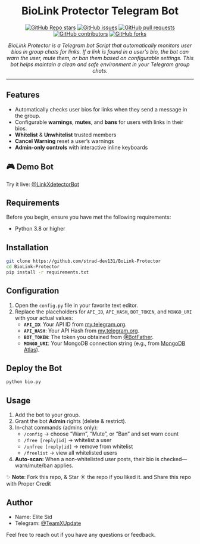 <h1 align="center">BioLink Protector Telegram Bot</h1>

<p align="center">
  <a href="https://github.com/strad-dev131/BioLink-Protector"><img src="https://img.shields.io/github/stars/strad-dev131/BioLink-Protector?color=blue&style=flat" alt="GitHub Repo stars"></a>
  <a href="https://github.com/strad-dev131/BioLink-Protector/issues"><img src="https://img.shields.io/github/issues/strad-dev131/BioLink-Protector" alt="GitHub issues"></a>
  <a href="https://github.com/strad-dev131/BioLink-Protector/pulls"><img src="https://img.shields.io/github/issues-pr/strad-dev131/BioLink-Protector" alt="GitHub pull requests"></a>
  <a href="https://github.com/strad-dev131/BioLink-Protector/graphs/contributors"><img src="https://img.shields.io/github/contributors/strad-dev131/BioLink-Protector?style=flat" alt="GitHub contributors"></a>
  <a href="https://github.com/strad-dev131/BioLink-Protector/network/members"><img src="https://img.shields.io/github/forks/strad-dev131/BioLink-Protector?style=flat" alt="GitHub forks"></a>
</p>

<p align="center">
  <em>BioLink Protector is a Telegram bot Script that automatically monitors user bios in group chats for links. If a link is found in a user's bio, the bot can warn the user, mute them, or ban them based on configurable settings. This bot helps maintain a clean and safe environment in your Telegram group chats.
</em>
</p>
<hr>

## Features

- Automatically checks user bios for links when they send a message in the group.
- Configurable **warnings**, **mutes**, and **bans** for users with links in their bios.
- **Whitelist** & **Unwhitelist** trusted members  
- **Cancel Warning** reset a user’s warnings  
- **Admin-only controls** with interactive inline keyboards

## 🎮 Demo Bot

Try it live: [@LinkXdetectorBot](https://t.me/LinkXdetectorBot)

## Requirements

Before you begin, ensure you have met the following requirements:

- Python 3.8 or higher

## Installation

```bash
git clone https://github.com/strad-dev131/BoLink-Protector
cd BioLink-Protector
pip install -r requirements.txt

```

## Configuration

1. Open the `config.py` file in your favorite text editor.  
2. Replace the placeholders for `API_ID`, `API_HASH`, `BOT_TOKEN`, and `MONGO_URI` with your actual values:  
   - **`API_ID`**: Your API ID from [my.telegram.org](https://my.telegram.org).  
   - **`API_HASH`**: Your API Hash from [my.telegram.org](https://my.telegram.org).  
   - **`BOT_TOKEN`**: The token you obtained from [@BotFather](https://t.me/BotFather).  
   - **`MONGO_URI`**: Your MongoDB connection string (e.g., from [MongoDB Atlas](https://www.mongodb.com/cloud/atlas)).  

## Deploy the Bot

```sh
python bio.py
```

## Usage

1. Add the bot to your group.  
2. Grant the bot **Admin** rights (delete & restrict).  
3. In-chat commands (admins only):  
   - `/config` → choose “Warn”, “Mute”, or “Ban” and set warn count  
   - `/free [reply|id]` → whitelist a user  
   - `/unfree [reply|id]` → remove from whitelist  
   - `/freelist` → view all whitelisted users  
4. **Auto-scan:** When a non-whitelisted user posts, their bio is checked—warn/mute/ban applies.  


✨ **Note**: Fork this repo, & Star ☀️ the repo if you liked it. and Share this repo with Proper Credit

## Author

- Name: Elite Sid
- Telegram: [@TeamXUpdate](https://t.me/TeamXUpdate)

Feel free to reach out if you have any questions or feedback.
